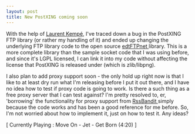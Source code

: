 ```yaml
---
layout: post
title: New PostXING coming soon
---
```

<p>With the help of <a href="http://weblogs.asp.net/lkempe">Laurent Kempé</a>, 
I've traced down a bug in the PostXING FTP library (or rather my handling of it) 
and ended up changing the underlying FTP library code to the open source <a href="http://www.enterprisedt.com/products/edtftpnet/overview.html">edtFTPnet 
</a>library. This is a more complete library than the sample socket code that I 
was using before, and since it's LGPL licensed, I can link it into my code 
without affecting the license that PostXING is released under (which is 
zlib/libpng).</p>
<p>I also plan to add proxy support soon - the only hold up right now is that I 
like to at least dry run what I'm releasing before I put it out there, and I 
have no idea how to test if proxy code is going to work. Is there a such thing 
as a free proxy server that I can test against? I'm pretty resolved to, er, 
'borrowing' the functionality for proxy support from <a href="http://rssbandit.org">RssBandit </a>simply because the code works and has 
been a good reference for me before. So, I'm not worried about how to implement 
it, just on how to test it. Any ideas?</p>
<p class="media">[ Currently Playing : Move On - Jet - Get Born (4:20) 
]</p>